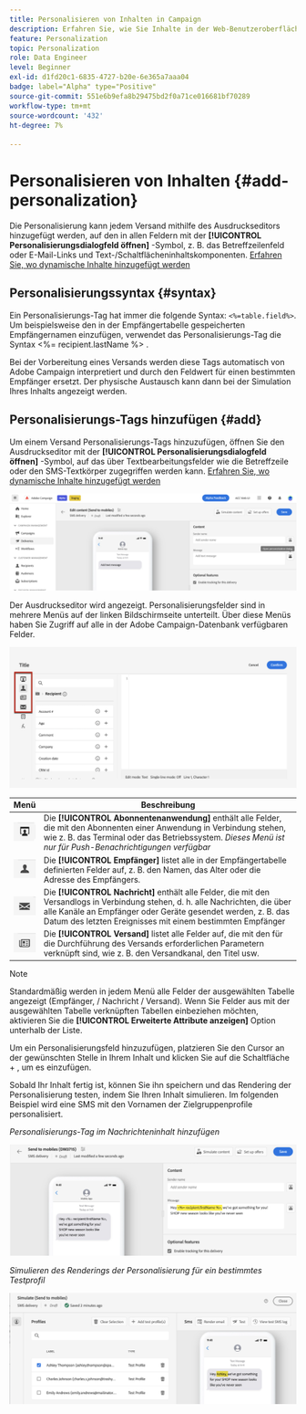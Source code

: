 ```yaml
---
title: Personalisieren von Inhalten in Campaign
description: Erfahren Sie, wie Sie Inhalte in der Web-Benutzeroberfläche von Adobe Campaign personalisieren.
feature: Personalization
topic: Personalization
role: Data Engineer
level: Beginner
exl-id: d1fd20c1-6835-4727-b20e-6e365a7aaa04
badge: label="Alpha" type="Positive"
source-git-commit: 551e6b9efa8b29475bd2f0a71ce016681bf70289
workflow-type: tm+mt
source-wordcount: '432'
ht-degree: 7%

---
```



# Personalisieren von Inhalten {#add-personalization}

Die Personalisierung kann jedem Versand mithilfe des Ausdruckseditors hinzugefügt werden, auf den in allen Feldern mit der **[!UICONTROL Personalisierungsdialogfeld öffnen]** -Symbol, z. B. das Betreffzeilenfeld oder E-Mail-Links und Text-/Schaltflächeninhaltskomponenten. [Erfahren Sie, wo dynamische Inhalte hinzugefügt werden](gs-personalization.md/#access)

## Personalisierungssyntax {#syntax}

Ein Personalisierungs-Tag hat immer die folgende Syntax: `<%=table.field%>`. Um beispielsweise den in der Empfängertabelle gespeicherten Empfängernamen einzufügen, verwendet das Personalisierungs-Tag die Syntax &lt;%= recipient.lastName %> .

Bei der Vorbereitung eines Versands werden diese Tags automatisch von Adobe Campaign interpretiert und durch den Feldwert für einen bestimmten Empfänger ersetzt. Der physische Austausch kann dann bei der Simulation Ihres Inhalts angezeigt werden.

## Personalisierungs-Tags hinzufügen {#add}

Um einem Versand Personalisierungs-Tags hinzuzufügen, öffnen Sie den Ausdruckseditor mit der **[!UICONTROL Personalisierungsdialogfeld öffnen]** -Symbol, auf das über Textbearbeitungsfelder wie die Betreffzeile oder den SMS-Textkörper zugegriffen werden kann. [Erfahren Sie, wo dynamische Inhalte hinzugefügt werden](gs-personalization.md/#access)

![](assets/perso-access.png)

Der Ausdruckseditor wird angezeigt. Personalisierungsfelder sind in mehrere Menüs auf der linken Bildschirmseite unterteilt. Über diese Menüs haben Sie Zugriff auf alle in der Adobe Campaign-Datenbank verfügbaren Felder.

![](assets/perso-insert-field.png)

| Menü | Beschreibung |
|-----|------------|
| ![](assets/do-not-localize/perso-subscribers-menu.png) | Die **[!UICONTROL Abonnentenanwendung]** enthält alle Felder, die mit den Abonnenten einer Anwendung in Verbindung stehen, wie z. B. das Terminal oder das Betriebssystem. *Dieses Menü ist nur für Push-Benachrichtigungen verfügbar* |
| ![](assets/do-not-localize/perso-recipients-menu.png) | Die **[!UICONTROL Empfänger]** listet alle in der Empfängertabelle definierten Felder auf, z. B. den Namen, das Alter oder die Adresse des Empfängers. |
| ![](assets/do-not-localize/perso-message-menu.png) | Die **[!UICONTROL Nachricht]** enthält alle Felder, die mit den Versandlogs in Verbindung stehen, d. h. alle Nachrichten, die über alle Kanäle an Empfänger oder Geräte gesendet werden, z. B. das Datum des letzten Ereignisses mit einem bestimmten Empfänger |
| ![](assets/do-not-localize/perso-delivery-menu.png) | Die **[!UICONTROL Versand]** listet alle Felder auf, die mit den für die Durchführung des Versands erforderlichen Parametern verknüpft sind, wie z. B. den Versandkanal, den Titel usw. |

>[!NOTE]
>
>Standardmäßig werden in jedem Menü alle Felder der ausgewählten Tabelle angezeigt (Empfänger, / Nachricht / Versand). Wenn Sie Felder aus mit der ausgewählten Tabelle verknüpften Tabellen einbeziehen möchten, aktivieren Sie die **[!UICONTROL Erweiterte Attribute anzeigen]** Option unterhalb der Liste.

Um ein Personalisierungsfeld hinzuzufügen, platzieren Sie den Cursor an der gewünschten Stelle in Ihrem Inhalt und klicken Sie auf die Schaltfläche + , um es einzufügen.

Sobald Ihr Inhalt fertig ist, können Sie ihn speichern und das Rendering der Personalisierung testen, indem Sie Ihren Inhalt simulieren. Im folgenden Beispiel wird eine SMS mit den Vornamen der Zielgruppenprofile personalisiert.

*Personalisierungs-Tag im Nachrichteninhalt hinzufügen*

![](assets/perso-preview1.png)

*Simulieren des Renderings der Personalisierung für ein bestimmtes Testprofil*

![](assets/perso-preview2.png)
